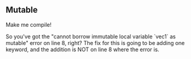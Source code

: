 ## Mutable

Make me compile!

<div class="hint">
  So you've got the "cannot borrow immutable local variable `vec1` as mutable" error on line 8, right?
  The fix for this is going to be adding one keyword, and the addition is NOT on line 8 where the error is.
</div>

